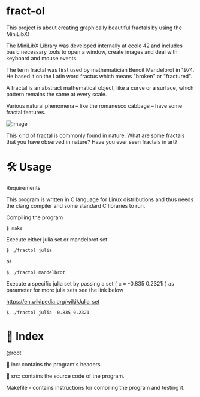 # fract-ol
This project is about creating graphically beautiful fractals by using the MiniLibX!

The MiniLibX Library was developed internally at ecole 42 and includes basic necessary tools to open a window, create images
and deal with keyboard and mouse events.

The term fractal was first used by mathematician Benoit Mandelbrot in 1974. He based
it on the Latin word fractus which means "broken" or "fractured".

A fractal is an abstract mathematical object, like a curve or a surface, which pattern
remains the same at every scale.

Various natural phenomena – like the romanesco cabbage – have some fractal features.

![image](https://github.com/Simpli-Code/fract-ol/assets/74283859/a3765201-a2c5-4a07-95aa-5751f4e58c00)

This kind of fractal is commonly found in nature. What are some fractals that you have observed in nature? Have you ever seen fractals in art?

# 🛠️ Usage
Requirements

This program is written in C language for Linux distributions and thus needs the clang compiler and some standard C libraries to run.

Compiling the program

```
$ make
```

Execute either julia set or mandelbrot set

```
$ ./fractol julia
```

or

```
$ ./fractol mandelbrot
```

Execute a specific julia set by passing a set ( c = -0.835 0.2321i ) as parameter for more julia sets see the link below

https://en.wikipedia.org/wiki/Julia_set

```
$ ./fractol julia -0.835 0.2321
```

# 📑 Index

@root

📁 inc: contains the program's headers.

📁 src: contains the source code of the program.

Makefile - contains instructions for compiling the program and testing it.
